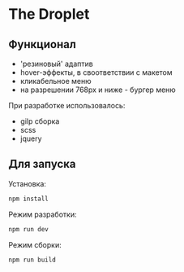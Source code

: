 # The Droplet

## Функционал

- 'резиновый' адаптив
- hover-эффекты, в своответствии с макетом
- кликабельное меню
- на разрешении 768px и ниже - бургер меню

При разработке использовалось:

- gilp сборка
- scss
- jquery

## Для запуска

Установка:

```sh
npm install
```

Режим разработки:

```sh
npm run dev
```

Режим сборки:

```sh
npm run build
```
